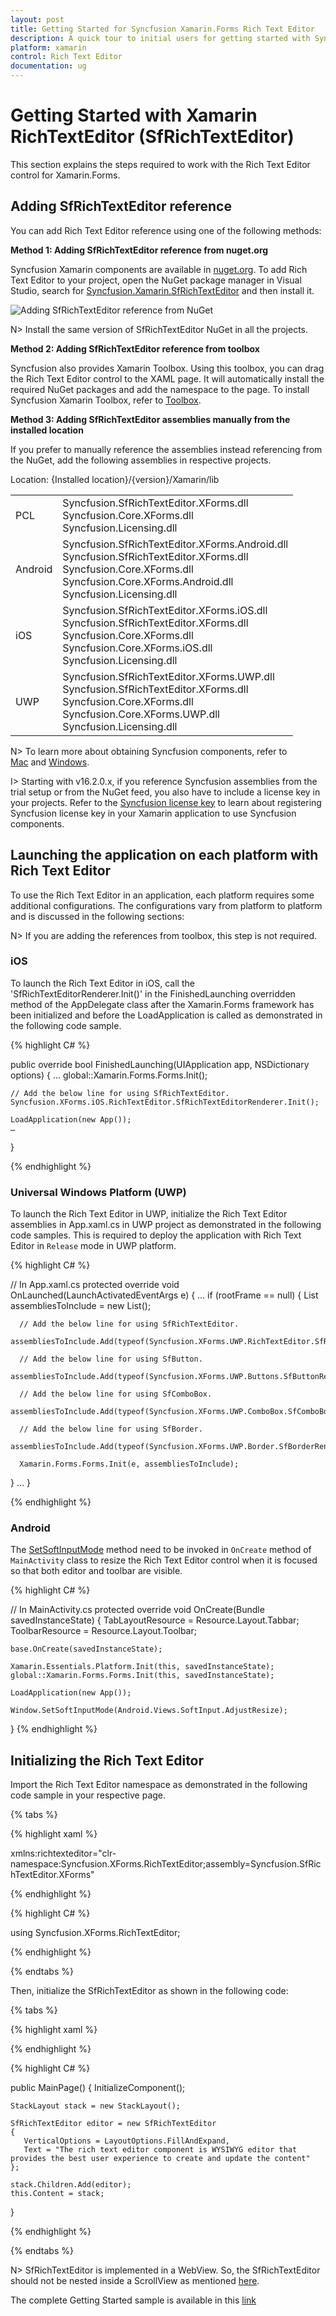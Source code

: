 ```yaml
---
layout: post
title: Getting Started for Syncfusion Xamarin.Forms Rich Text Editor
description: A quick tour to initial users for getting started with Syncfusion Rich Text Editor control for Xamarin.Forms platform.
platform: xamarin
control: Rich Text Editor
documentation: ug
---
```


# Getting Started with Xamarin RichTextEditor (SfRichTextEditor)

This section explains the steps required to work with the Rich Text Editor control for Xamarin.Forms.

## Adding SfRichTextEditor reference

You can add Rich Text Editor reference using one of the following methods:

**Method 1: Adding SfRichTextEditor reference from nuget.org**

Syncfusion Xamarin components are available in [nuget.org](https://www.nuget.org/). To add Rich Text Editor to your project, open the NuGet package manager in Visual Studio, search for [Syncfusion.Xamarin.SfRichTextEditor](https://www.nuget.org/packages/Syncfusion.Xamarin.SfRichTextEditor) and then install it.

![Adding SfRichTextEditor reference from NuGet](SfRichTextEditor_Images/RichTextEditor_reference.png)

N> Install the same version of SfRichTextEditor NuGet in all the projects.

**Method 2: Adding SfRichTextEditor reference from toolbox**

Syncfusion also provides Xamarin Toolbox. Using this toolbox, you can drag the Rich Text Editor control to the XAML page. It will automatically install the required NuGet packages and add the namespace to the page. To install Syncfusion Xamarin Toolbox, refer to [Toolbox](https://help.syncfusion.com/xamarin/utility#toolbox).

**Method 3: Adding SfRichTextEditor assemblies manually from the installed location**

If you prefer to manually reference the assemblies instead referencing from the NuGet, add the following assemblies in respective projects.


Location: {Installed location}/{version}/Xamarin/lib

<table>
<tr>
<td>PCL</td>
<td>Syncfusion.SfRichTextEditor.XForms.dll<br/>Syncfusion.Core.XForms.dll<br/>Syncfusion.Licensing.dll<br/></td>
</tr>
<tr>
<td>Android</td>
<td>Syncfusion.SfRichTextEditor.XForms.Android.dll<br/>Syncfusion.SfRichTextEditor.XForms.dll<br/>Syncfusion.Core.XForms.dll<br/>Syncfusion.Core.XForms.Android.dll<br/>Syncfusion.Licensing.dll<br/></td>
</tr>
<tr>
<td>iOS</td>
<td>Syncfusion.SfRichTextEditor.XForms.iOS.dll<br/>Syncfusion.SfRichTextEditor.XForms.dll<br/>Syncfusion.Core.XForms.dll<br/>Syncfusion.Core.XForms.iOS.dll<br/>Syncfusion.Licensing.dll<br/></td>
</tr>
<tr>
<td>UWP</td>
<td>Syncfusion.SfRichTextEditor.XForms.UWP.dll<br/>Syncfusion.SfRichTextEditor.XForms.dll<br/>Syncfusion.Core.XForms.dll<br/>Syncfusion.Core.XForms.UWP.dll<br/>Syncfusion.Licensing.dll<br/></td>
</tr>
</table>

N> To learn more about obtaining Syncfusion components, refer to [Mac](https://help.syncfusion.com/xamarin/introduction/download-and-installation/mac/) and [Windows](https://help.syncfusion.com/xamarin/introduction/download-and-installation/windows/).

I> Starting with v16.2.0.x, if you reference Syncfusion assemblies from the trial setup or from the NuGet feed, you also have to include a license key in your projects. Refer to the [Syncfusion license key](https://help.syncfusion.com/common/essential-studio/licensing/license-key/) to learn about registering Syncfusion license key in your Xamarin application to use Syncfusion components.

## Launching the application on each platform with Rich Text Editor

To use the Rich Text Editor in an application, each platform requires some additional configurations. The configurations vary from platform to platform and is discussed in the following sections:

N> If you are adding the references from toolbox, this step is not required.

### iOS

To launch the Rich Text Editor in iOS, call the 'SfRichTextEditorRenderer.Init()' in the FinishedLaunching overridden method of the AppDelegate class after the Xamarin.Forms framework has been initialized and before the LoadApplication is called as demonstrated in the following code sample.

{% highlight C# %} 

public override bool FinishedLaunching(UIApplication app, NSDictionary options) 
{ 
    … 
    global::Xamarin.Forms.Forms.Init();

    // Add the below line for using SfRichTextEditor.
    Syncfusion.XForms.iOS.RichTextEditor.SfRichTextEditorRenderer.Init();

    LoadApplication(new App()); 
    …
}

{% endhighlight %}

### Universal Windows Platform (UWP)

To launch the Rich Text Editor in UWP, initialize the Rich Text Editor assemblies in App.xaml.cs in UWP project as demonstrated in the following code samples. This is required to deploy the application with Rich Text Editor in `Release` mode in UWP platform.

{% highlight C# %} 

// In App.xaml.cs 
protected override void OnLaunched(LaunchActivatedEventArgs e)
{ 
   … 
   if (rootFrame == null) 
   { 
      List<Assembly> assembliesToInclude = new List<Assembly>();

      // Add the below line for using SfRichTextEditor.
      assembliesToInclude.Add(typeof(Syncfusion.XForms.UWP.RichTextEditor.SfRichTextEditorRenderer).GetTypeInfo().Assembly);

      // Add the below line for using SfButton.
      assembliesToInclude.Add(typeof(Syncfusion.XForms.UWP.Buttons.SfButtonRenderer).GetTypeInfo().Assembly);

      // Add the below line for using SfComboBox.
      assembliesToInclude.Add(typeof(Syncfusion.XForms.UWP.ComboBox.SfComboBoxRenderer).GetTypeInfo().Assembly);

      // Add the below line for using SfBorder.
      assembliesToInclude.Add(typeof(Syncfusion.XForms.UWP.Border.SfBorderRenderer).GetTypeInfo().Assembly);

      Xamarin.Forms.Forms.Init(e, assembliesToInclude); 
   } 
… 
}


{% endhighlight %}

### Android

The [SetSoftInputMode](https://developer.android.com/reference/android/view/Window#setSoftInputMode(int)) method need to be invoked in `OnCreate` method of `MainActivity` class  to resize the Rich Text Editor control when it is focused so that both editor and toolbar are visible.

{% highlight C# %} 

// In MainActivity.cs 
protected override void OnCreate(Bundle savedInstanceState)
{
    TabLayoutResource = Resource.Layout.Tabbar;
    ToolbarResource = Resource.Layout.Toolbar;

    base.OnCreate(savedInstanceState);

    Xamarin.Essentials.Platform.Init(this, savedInstanceState);
    global::Xamarin.Forms.Forms.Init(this, savedInstanceState);

    LoadApplication(new App());

    Window.SetSoftInputMode(Android.Views.SoftInput.AdjustResize);
}
{% endhighlight %}

## Initializing the Rich Text Editor

Import the Rich Text Editor namespace as demonstrated in the following code sample in your respective page.

{% tabs %} 

{% highlight xaml %} 

xmlns:richtexteditor="clr-namespace:Syncfusion.XForms.RichTextEditor;assembly=Syncfusion.SfRichTextEditor.XForms"

{% endhighlight %}

{% highlight C# %} 

using Syncfusion.XForms.RichTextEditor;

{% endhighlight %}

{% endtabs %} 

Then, initialize the SfRichTextEditor as shown in the following code:

{% tabs %} 

{% highlight xaml %} 

<StackLayout>
   <richtexteditor:SfRichTextEditor VerticalOptions="FillAndExpand" Text= "The rich text editor component is WYSIWYG editor that provides the best user experience to create and update the content" />
</StackLayout>

{% endhighlight %}

{% highlight C# %} 

public MainPage()
{
    InitializeComponent();

    StackLayout stack = new StackLayout();

    SfRichTextEditor editor = new SfRichTextEditor
    {
       VerticalOptions = LayoutOptions.FillAndExpand,
       Text = "The rich text editor component is WYSIWYG editor that provides the best user experience to create and update the content"
    };

    stack.Children.Add(editor);
    this.Content = stack;
}

{% endhighlight %}

{% endtabs %} 

N> SfRichTextEditor is implemented in a WebView. So, the SfRichTextEditor should not be nested inside a ScrollView as mentioned [here](https://docs.microsoft.com/en-us/xamarin/xamarin-forms/user-interface/layouts/scroll-view#usage).


The complete Getting Started sample is available in this [link](https://www.syncfusion.com/downloads/support/directtrac/general/ze/RTE-206415396.zip)